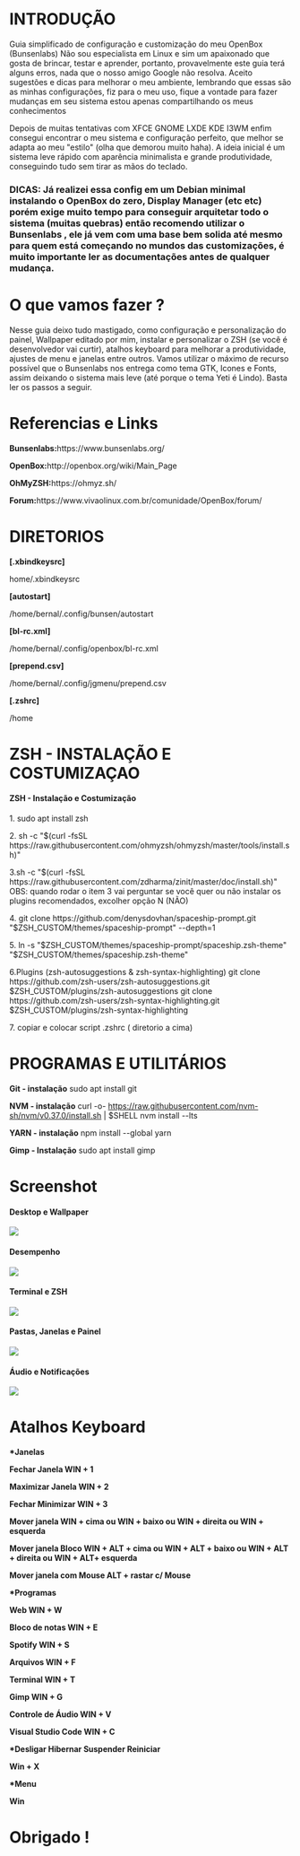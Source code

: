 <h1>INTRODUÇÃO</h1>
<p>
  Guia simplificado de configuração e customização do meu OpenBox (Bunsenlabs)
  Não sou especialista em Linux e sim um apaixonado que gosta de brincar, testar
  e aprender, portanto, provavelmente este guia terá alguns erros, nada que o
  nosso amigo Google não resolva. Aceito sugestões e dicas para melhorar o meu
  ambiente, lembrando que essas são as minhas configurações, fiz para o meu uso,
  fique a vontade para fazer mudanças em seu sistema estou apenas compartilhando
  os meus conhecimentos
</p>
<p>
  Depois de muitas tentativas com XFCE GNOME LXDE KDE I3WM enfim consegui
  encontrar o meu sistema e configuração perfeito, que melhor se adapta ao meu
  "estilo" (olha que demorou muito haha). A ideia inicial é um sistema leve
  rápido com aparência minimalista e grande produtividade, conseguindo tudo sem
  tirar as mãos do teclado.
</p>

<h3>
  <b>DICAS:</b> Já realizei essa config em um Debian minimal instalando o
  OpenBox do zero, Display Manager (etc etc) porém exige muito tempo para
  conseguir arquitetar todo o sistema (muitas quebras) então recomendo utilizar
  o Bunsenlabs , ele já vem com uma base bem solida até mesmo para quem está
  começando no mundos das customizações, é muito importante ler as documentações
  antes de qualquer mudança.
</h3>

<h1>O que vamos fazer ?</h1>
<p>
  Nesse guia deixo tudo mastigado, como configuração e personalização do painel,
  Wallpaper editado por mim, instalar e personalizar o ZSH (se você é
  desenvolvedor vai curtir), atalhos keyboard para melhorar a produtividade,
  ajustes de menu e janelas entre outros. Vamos utilizar o máximo de recurso
  possível que o Bunsenlabs nos entrega como tema GTK, Icones e Fonts, assim
  deixando o sistema mais leve (até porque o tema Yeti é Lindo). Basta ler os
  passos a seguir.
</p>

<h1>Referencias e Links</h1>
<p><b>Bunsenlabs:</b>https://www.bunsenlabs.org/</p>
<p><b>OpenBox:</b>http://openbox.org/wiki/Main_Page</p>
<p><b>OhMyZSH:</b>https://ohmyz.sh/</p>
<p><b>Forum:</b>https://www.vivaolinux.com.br/comunidade/OpenBox/forum/</p>

<h1>DIRETORIOS</h1>

<b>[.xbindkeysrc]</b>
<p>home/.xbindkeysrc</p>

<b>[autostart]</b>
<p>/home/bernal/.config/bunsen/autostart</p>

<b>[bl-rc.xml]</b>
<p>/home/bernal/.config/openbox/bl-rc.xml</p>

<b>[prepend.csv]</b>
<p>/home/bernal/.config/jgmenu/prepend.csv</p>

<b>[.zshrc]</b>
<p>/home</p>

<h1>ZSH - INSTALAÇÃO E COSTUMIZAÇAO</h1>

<h4>ZSH - Instalação e Costumização</h4>
<p>1. sudo apt install zsh</p>
<p>
  2. sh -c "$(curl -fsSL
  https://raw.githubusercontent.com/ohmyzsh/ohmyzsh/master/tools/install.sh)"
</p>
<p>
  3.sh -c "$(curl -fsSL
  https://raw.githubusercontent.com/zdharma/zinit/master/doc/install.sh)" OBS:
  quando rodar o item 3 vai perguntar se você quer ou não instalar os plugins
  recomendados, excolher opção N (NÃO)
</p>
<p>
  4. git clone https://github.com/denysdovhan/spaceship-prompt.git
  "$ZSH_CUSTOM/themes/spaceship-prompt" --depth=1
</p>
<p>
  5. ln -s "$ZSH_CUSTOM/themes/spaceship-prompt/spaceship.zsh-theme"
  "$ZSH_CUSTOM/themes/spaceship.zsh-theme"
</p>

<p>
  6.Plugins (zsh-autosuggestions & zsh-syntax-highlighting) git clone
  https://github.com/zsh-users/zsh-autosuggestions.git
  $ZSH_CUSTOM/plugins/zsh-autosuggestions git clone
  https://github.com/zsh-users/zsh-syntax-highlighting.git
  $ZSH_CUSTOM/plugins/zsh-syntax-highlighting
</p>
<p>7. copiar e colocar script .zshrc ( diretorio a cima)</p>

<h1>PROGRAMAS E UTILITÁRIOS</h1>

<b>Git - instalação</b>
sudo apt install git

<b>NVM - instalação</b>
curl -o- https://raw.githubusercontent.com/nvm-sh/nvm/v0.37.0/install.sh |
$SHELL nvm install --lts

<b>YARN - instalação</b>
npm install --global yarn

<b>Gimp - Instalação</b>
sudo apt install gimp

<h1>Screenshot</h1>

<h4>Desktop e Wallpaper</h4>
<img src="Screenshot/desktop.png" />

<h4>Desempenho</h4>
<img src="Screenshot/desempenho.png" />

<h4>Terminal e ZSH</h4>
<img src="Screenshot/zsh.png" />

<h4>Pastas, Janelas e Painel</h4>
<img src="Screenshot/pastaaudio.png" />

<h4>Áudio e Notificações</h4>
<img src="Screenshot/audio.png" />

<h1>Atalhos Keyboard</h1>

<b>*Janelas</h4>
<p><b>Fechar Janela</b> WIN + 1</p>
<p><b>Maximizar Janela</b> WIN + 2</p>
<p><b>Fechar Minimizar</b> WIN + 3</p>
<p>
  <b>Mover janela </b> WIN + cima ou WIN + baixo ou WIN + direita ou WIN +
  esquerda
</p>
<p>
  <b>Mover janela Bloco</b> WIN + ALT + cima ou WIN + ALT + baixo ou WIN + ALT +
  direita ou WIN + ALT+ esquerda
</p>
<p><b>Mover janela com Mouse</b> ALT + rastar c/ Mouse</p>

<b>*Programas</b>
<p><b>Web</b> WIN + W</p>
<p><b>Bloco de notas</b> WIN + E</p>
<p><b>Spotify</b> WIN + S</p>
<p><b>Arquivos</b> WIN + F</p>
<p><b>Terminal</b> WIN + T</p>
<p><b>Gimp</b> WIN + G</p>
<p><b>Controle de Áudio</b> WIN + V</p>
<p><b>Visual Studio Code</b> WIN + C</p>

<b>*Desligar Hibernar Suspender Reiniciar</b>
<p><b>Win + X</b></p>

<b>*Menu</b>
<p><b>Win</b></p>

<h1>Obrigado !</h1>

